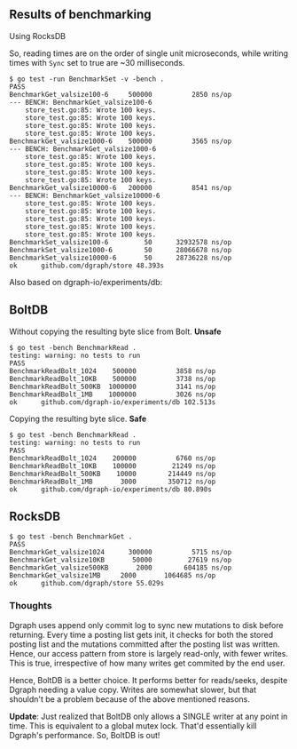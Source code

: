 Results of benchmarking
------------------------

Using RocksDB

So, reading times are on the order of single unit microseconds, while writing
times with `Sync` set to true are ~30 milliseconds.

```
$ go test -run BenchmarkSet -v -bench .
PASS
BenchmarkGet_valsize100-6  	  500000	      2850 ns/op
--- BENCH: BenchmarkGet_valsize100-6
	store_test.go:85: Wrote 100 keys.
	store_test.go:85: Wrote 100 keys.
	store_test.go:85: Wrote 100 keys.
	store_test.go:85: Wrote 100 keys.
BenchmarkGet_valsize1000-6 	  500000	      3565 ns/op
--- BENCH: BenchmarkGet_valsize1000-6
	store_test.go:85: Wrote 100 keys.
	store_test.go:85: Wrote 100 keys.
	store_test.go:85: Wrote 100 keys.
	store_test.go:85: Wrote 100 keys.
BenchmarkGet_valsize10000-6	  200000	      8541 ns/op
--- BENCH: BenchmarkGet_valsize10000-6
	store_test.go:85: Wrote 100 keys.
	store_test.go:85: Wrote 100 keys.
	store_test.go:85: Wrote 100 keys.
	store_test.go:85: Wrote 100 keys.
	store_test.go:85: Wrote 100 keys.
BenchmarkSet_valsize100-6  	      50	  32932578 ns/op
BenchmarkSet_valsize1000-6 	      50	  28066678 ns/op
BenchmarkSet_valsize10000-6	      50	  28736228 ns/op
ok  	github.com/dgraph/store	48.393s
```

Also based on dgraph-io/experiments/db:

## BoltDB

Without copying the resulting byte slice from Bolt. **Unsafe**
```
$ go test -bench BenchmarkRead .
testing: warning: no tests to run
PASS
BenchmarkReadBolt_1024	  500000	      3858 ns/op
BenchmarkReadBolt_10KB	  500000	      3738 ns/op
BenchmarkReadBolt_500KB	 1000000	      3141 ns/op
BenchmarkReadBolt_1MB	 1000000	      3026 ns/op
ok  	github.com/dgraph-io/experiments/db	102.513s
```

Copying the resulting byte slice. **Safe**
```
$ go test -bench BenchmarkRead .
testing: warning: no tests to run
PASS
BenchmarkReadBolt_1024	  200000	      6760 ns/op
BenchmarkReadBolt_10KB	  100000	     21249 ns/op
BenchmarkReadBolt_500KB	   10000	    214449 ns/op
BenchmarkReadBolt_1MB	    3000	    350712 ns/op
ok  	github.com/dgraph-io/experiments/db	80.890s
```

## RocksDB

```
$ go test -bench BenchmarkGet .
PASS
BenchmarkGet_valsize1024	  300000	      5715 ns/op
BenchmarkGet_valsize10KB	   50000	     27619 ns/op
BenchmarkGet_valsize500KB	    2000	    604185 ns/op
BenchmarkGet_valsize1MB	    2000	   1064685 ns/op
ok  	github.com/dgraph/store	55.029s
```

### Thoughts
Dgraph uses append only commit log to sync new mutations to disk before returning.
Every time a posting list gets init, it checks for both the stored posting list and
the mutations committed after the posting list was written. Hence, our access pattern
from store is largely read-only, with fewer writes. This is true, irrespective of how
many writes get commited by the end user.

Hence, BoltDB is a better choice. It performs better for reads/seeks, despite Dgraph needing
a value copy. Writes are somewhat slower, but that shouldn't be a problem because of the
above mentioned reasons.

**Update**: Just realized that BoltDB only allows a SINGLE writer at any point in time.
This is equivalent to a global mutex lock. That'd essentially kill Dgraph's performance. So,
BoltDB is out!
